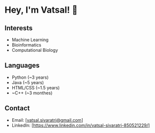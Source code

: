 # Hey, I'm Vatsal! 👋

## Interests
- Machine Learning
- Bioinformatics
- Computational Biology

## Languages
- Python (~3 years)
- Java (~5 years)
- HTML/CSS (~1.5 years)
- ~C++ (~3 monthes)

## Contact
- Email: [vatsal.sivaratri@gmail.com]
- LinkedIn: [https://www.linkedin.com/in/vatsal-sivaratri-850521229/]

